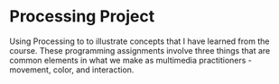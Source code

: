 # Processing Project

Using Processing to to illustrate concepts that I have learned from the course. These programming assignments involve three things that are common elements in what we make as multimedia practitioners - movement, color, and interaction.
